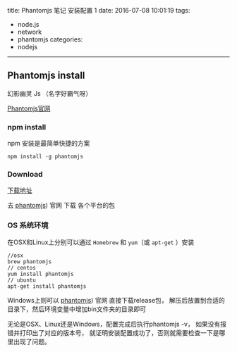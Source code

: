 title: Phantomjs 笔记 安装配置 1
date: 2016-07-08 10:01:19
tags:
  - node.js
  - network
  - phantomjs
categories:
  - nodejs
---

## Phantomjs install

幻影幽灵 Js （名字好霸气呀）

[Phantomjs官网](http://phantomjs.org/)

### npm install

npm 安装是最简单快捷的方案

```
npm install -g phantomjs
```

### Download

[下载地址](http://phantomjs.org/download.html)

去 [phantomjs](http://phantomjs.org/download.html)) 官网 下载 各个平台的包


### OS 系统环境


在OSX和Linux上分别可以通过 `Homebrew` 和 `yum`（或 `apt-get` ）安装

```
//osx
brew phantomjs
// centos
yum install phantomjs
// ubuntu
apt-get install phantomjs
```

Windows上则可以 [phantomjs](http://phantomjs.org/download.html)) 官网 直接下载release包，
解压后放置到合适的目录下，然后环境变量中增加bin文件夹的目录即可


无论是OSX、Linux还是Windows，配置完成后执行phantomjs -v，
如果没有报错并打印出了对应的版本号，
就证明安装配置成功了，否则就需要检查一下是哪里出现了问题。